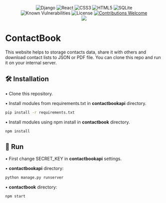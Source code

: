 <div align="center">
  
![Django](https://img.shields.io/badge/django-%23092E20.svg?style=for-the-badge&logo=django&logoColor=white)
![React](https://img.shields.io/badge/react-%2320232a.svg?style=for-the-badge&logo=react&logoColor=%2361DAFB)
![CSS3](https://img.shields.io/badge/css3-%231572B6.svg?style=for-the-badge&logo=css3&logoColor=white)
![HTML5](https://img.shields.io/badge/html5-%23E34F26.svg?style=for-the-badge&logo=html5&logoColor=white)
![SQLite](https://img.shields.io/badge/sqlite-%2307405e.svg?style=for-the-badge&logo=sqlite&logoColor=white)\
![Known Vulnerabilities](https://snyk.io/test/github/Szymcode/ContactBook/badge.svg)
![License](https://img.shields.io/badge/license-BSD--3-important)
[![Contributions Welcome](https://img.shields.io/badge/contributions-welcome-brightgreen.svg?style=flat)](https://github.com/SzymCode/ContactBook/issues)\
<a href="https://codeclimate.com/github/SzymCode/ContactBook/maintainability"><img src="https://api.codeclimate.com/v1/badges/82bf96d0eed9ecd61446/maintainability" /></a>

</div>

# ContactBook

This website helps to storage contacts data, share it with others and download contact lists to JSON or PDF file. 
You can clone this repo and run it on your internal server.


## 🛠️ Installation

• Clone this repository.

• Install modules from requirements.txt in **contactbookapi** directory.

```bash
pip install -r requirements.txt
```

• Install modules using npm install in **contactbook** directory.

```bash
npm install
```


## 🚀 Run 

• First change SECRET_KEY in **contactbookapi** settings.

• **contactbookapi** directory:

```bash
python manage.py runserver
```

• **contactbook** directory:

```bash
npm start
```

